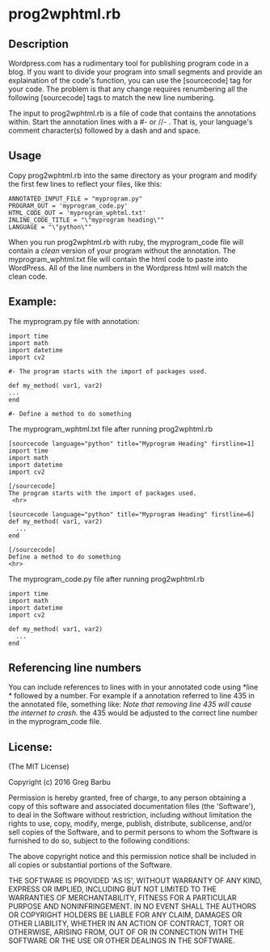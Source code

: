 # prog2wphtml.rb

## Description

Wordpress.com has a rudimentary tool for publishing program code in a blog. If you want to divide your program into small segments and provide an explaination of the code's function, you can use the [sourcecode] tag for your code. The problem is that any change requires renumbering all the following [sourcecode] tags to match the new line numbering. 

The input to prog2wphtml.rb is a file of code that contains the annotations within. Start the annotation lines with a #- or //- . That is, your language's comment character(s) followed by a dash and and space.

## Usage

Copy prog2wphtml.rb into the same directory as your program and modify the first few lines to reflect your files, like this:

    ANNOTATED_INPUT_FILE = "myprogram.py"
    PROGRAM_OUT = 'myprogram_code.py'
    HTML_CODE_OUT = 'myprogram_wphtml.txt'
    INLINE_CODE_TITLE = "\"myprogram heading\""
    LANGUAGE = "\"python\""

When you run prog2wphtml.rb with ruby, the myprogram_code file will contain a *clean* version of your program without the annotation. The myprogram_wphtml.txt file will contain the html code to paste into WordPress. All of the line numbers in the Wordpress html will match the clean code. 


## Example:

The myprogram.py file with annotation:

    import time
    import math
    import datetime
    import cv2

    #- The program starts with the import of packages used.

    def my_method( var1, var2)
    ...
    end

    #- Define a method to do something

The myprogram_wphtml.txt file after running prog2wphtml.rb

    [sourcecode language="python" title="Myprogram Heading" firstline=1]
    import time
    import math
    import datetime
    import cv2
    
    [/sourcecode]
    The program starts with the import of packages used.
     <hr>
    
    [sourcecode language="python" title="Myprogram Heading" firstline=6]
    def my_method( var1, var2)
      ...
    end
    
    [/sourcecode]
    Define a method to do something 
    <hr>

The myprogram_code.py file after running prog2wphtml.rb

    import time
    import math
    import datetime
    import cv2
    
    def my_method( var1, var2)
      ...
    end

## Referencing line numbers

You can include references to lines with in your annotated code using *line * followed by a number. For example if a annotation referred to line 435 in the annotated file, something like: <i>Note that removing line 435 will cause the internet to crash.</i> the 435 would be adjusted to the correct line number in the myprogram_code file.

## License:

(The MIT License)

Copyright (c) 2016 Greg Barbu

Permission is hereby granted, free of charge, to any person obtaining
a copy of this software and associated documentation files (the
'Software'), to deal in the Software without restriction, including
without limitation the rights to use, copy, modify, merge, publish,
distribute, sublicense, and/or sell copies of the Software, and to
permit persons to whom the Software is furnished to do so, subject to
the following conditions:

The above copyright notice and this permission notice shall be
included in all copies or substantial portions of the Software.

THE SOFTWARE IS PROVIDED 'AS IS', WITHOUT WARRANTY OF ANY KIND,
EXPRESS OR IMPLIED, INCLUDING BUT NOT LIMITED TO THE WARRANTIES OF
MERCHANTABILITY, FITNESS FOR A PARTICULAR PURPOSE AND NONINFRINGEMENT.
IN NO EVENT SHALL THE AUTHORS OR COPYRIGHT HOLDERS BE LIABLE FOR ANY
CLAIM, DAMAGES OR OTHER LIABILITY, WHETHER IN AN ACTION OF CONTRACT,
TORT OR OTHERWISE, ARISING FROM, OUT OF OR IN CONNECTION WITH THE
SOFTWARE OR THE USE OR OTHER DEALINGS IN THE SOFTWARE.
